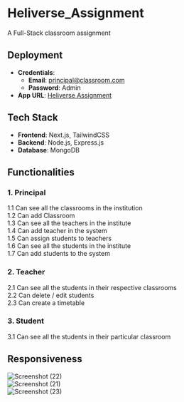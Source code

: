 # **Heliverse_Assignment**
A Full-Stack classroom assignment

## **Deployment**
- **Credentials**:  
  - **Email**: principal@classroom.com  
  - **Password**: Admin  
- **App URL**: [Heliverse Assignment](https://heliverse-assignment-one.vercel.app/)

## **Tech Stack**
- **Frontend**: Next.js, TailwindCSS  
- **Backend**: Node.js, Express.js  
- **Database**: MongoDB

## **Functionalities**

### **1. Principal**
1.1 Can see all the classrooms in the institution  
1.2 Can add Classroom  
1.3 Can see all the teachers in the institute  
1.4 Can add teacher in the system  
1.5 Can assign students to teachers  
1.6 Can see all the students in the institute  
1.7 Can add students to the system  

### **2. Teacher**
2.1 Can see all the students in their respective classrooms  
2.2 Can delete / edit students  
2.3 Can create a timetable  

### **3. Student**
3.1 Can see all the students in their particular classroom  

## **Responsiveness**
![Screenshot (22)](https://github.com/user-attachments/assets/158727da-0420-48d8-a3ee-926561136e25)  
![Screenshot (21)](https://github.com/user-attachments/assets/3820d662-1326-4666-8069-a1fcf5121f61)  
![Screenshot (23)](https://github.com/user-attachments/assets/67b3f5bf-a25a-4183-9aa1-d04f4f48b61a)
